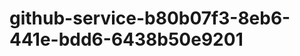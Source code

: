 github-service-b80b07f3-8eb6-441e-bdd6-6438b50e9201
===================================================
